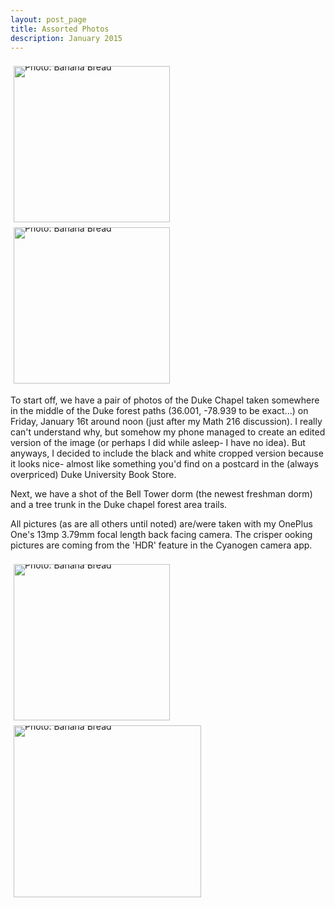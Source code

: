 ```yaml
---
layout: post_page
title: Assorted Photos
description: January 2015
---
```



<div style="line-height:0;padding:4px 0 0 1px;">
<a href="http://i.imgur.com/FasHZUi.jpg" style="display:inline-block;margin:3px;text-decoration:none;"> 
<img alt="Photo: Banana Bread" height="250" src="http://i.imgur.com/FasHZUi.jpg" title="Banana Bread" width="250" style="padding:1px;">
</a>
<a href="http://i.imgur.com/24fmCmR.jpg" style="display:inline-block;margin:3px;text-decoration:none;"> 
<img alt="Photo: Banana Bread" height="250" src="http://i.imgur.com/24fmCmR.jpg" title="Banana Bread" width="250" style="padding:1px;">
</a>
</div>

To start off, we have a pair of photos of the Duke Chapel taken somewhere in the middle of the Duke forest paths (36.001, -78.939 to be exact...) on Friday, January 16t around noon (just after my Math 216 discussion). I really can't understand why, but somehow my phone managed to create an edited version of the image (or perhaps I did while asleep- I have no idea). But anyways, I decided to include the black and white cropped version because it looks nice- almost like something you'd find on a postcard in the (always overpriced) Duke University Book Store. 

Next, we have a shot of the Bell Tower dorm (the newest freshman dorm) and a tree trunk in the Duke chapel forest area trails. 

All pictures (as are all others until noted) are/were taken with my OnePlus One's 13mp 3.79mm focal length back facing camera. The crisper ooking pictures are coming from the 'HDR' feature in the Cyanogen camera app. 

<div style="line-height:0;padding:4px 0 0 1px;">
<a href="http://i.imgur.com/4Yspu45.jpg" style="display:inline-block;margin:3px;text-decoration:none;"> 
<img alt="Photo: Banana Bread" height="250" src="http://i.imgur.com/4Yspu45.jpg" title="Banana Bread" width="250" style="padding:1px;">
</a>
<a href="http://i.imgur.com/ORydN8O.jpg" style="display:inline-block;margin:3px;text-decoration:none;"> 
<img alt="Photo: Banana Bread" height="275" src="http://i.imgur.com/ORydN8O.jpg" title="Banana Bread" width="300" style="padding:1px;">
</a>
</div>

